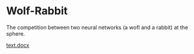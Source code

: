 # Wolf-Rabbit
The competition between two neural networks (a wofl and a rabbit) at the sphere. 


[text.docx](https://github.com/tim-vorona/Wolf-Rabbit/files/5483158/text.docx)
